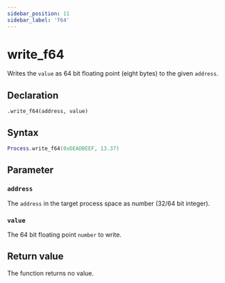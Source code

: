 ```yaml
---
sidebar_position: 11
sidebar_label: 'f64'
---
```


# write_f64

Writes the `value` as 64 bit floating point (eight bytes) to the given `address`.

## Declaration

`.write_f64(address, value)`

## Syntax

```lua
Process.write_f64(0xDEADBEEF, 13.37)
```

## Parameter

### `address`

The `address` in the target process space as number (32/64 bit integer).

### `value`

The 64 bit floating point `number` to write.

## Return value

The function returns no value.
